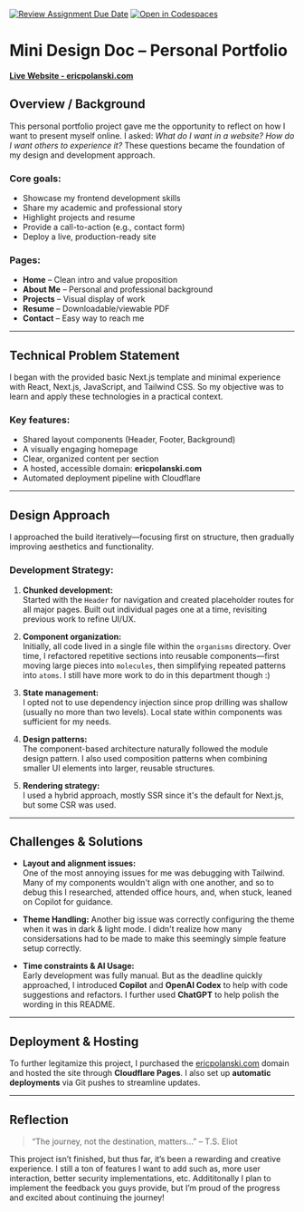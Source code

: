 [![Review Assignment Due Date](https://classroom.github.com/assets/deadline-readme-button-22041afd0340ce965d47ae6ef1cefeee28c7c493a6346c4f15d667ab976d596c.svg)](https://classroom.github.com/a/eAJQqnMG)
[![Open in Codespaces](https://classroom.github.com/assets/launch-codespace-2972f46106e565e64193e422d61a12cf1da4916b45550586e14ef0a7c637dd04.svg)](https://classroom.github.com/open-in-codespaces?assignment_repo_id=19171337)

# Mini Design Doc – Personal Portfolio

**[Live Website - ericpolanski.com](ericpolanski.com)**

## Overview / Background

This personal portfolio project gave me the opportunity to reflect on how I want to present myself online. 
I asked: *What do I want in a website? How do I want others to experience it?* 
These questions became the foundation of my design and development approach.

### Core goals:
- Showcase my frontend development skills  
- Share my academic and professional story  
- Highlight projects and resume  
- Provide a call-to-action (e.g., contact form)  
- Deploy a live, production-ready site  

### Pages:
- **Home** – Clean intro and value proposition  
- **About Me** – Personal and professional background  
- **Projects** – Visual display of work  
- **Resume** – Downloadable/viewable PDF  
- **Contact** – Easy way to reach me  

---

## Technical Problem Statement

I began with the provided basic Next.js template and minimal experience with React, Next.js, JavaScript, and Tailwind CSS. 
So my objective was to learn and apply these technologies in a practical context.

### Key features:
- Shared layout components (Header, Footer, Background)
- A visually engaging homepage
- Clear, organized content per section
- A hosted, accessible domain: **ericpolanski.com**
- Automated deployment pipeline with Cloudflare

---

## Design Approach

I approached the build iteratively—focusing first on structure, then gradually improving aesthetics and functionality.

### Development Strategy:
1. **Chunked development:**  
   Started with the `Header` for navigation and created placeholder routes for all major pages. Built out individual pages one at a time, revisiting previous work to refine UI/UX.

2. **Component organization:**  
   Initially, all code lived in a single file within the `organisms` directory.
   Over time, I refactored repetitive sections into reusable components—first moving large pieces into `molecules`, then simplifying repeated patterns into `atoms`.
   I still have more work to do in this department though :)

4. **State management:**  
   I opted not to use dependency injection since prop drilling was shallow (usually no more than two levels). Local state within components was sufficient for my needs.

5. **Design patterns:**  
   The component-based architecture naturally followed the module design pattern.
   I also used composition patterns when combining smaller UI elements into larger, reusable structures.

7. **Rendering strategy:**  
   I used a hybrid approach, mostly SSR since it's the default for Next.js, but some CSR was used.

---

## Challenges & Solutions

- **Layout and alignment issues:**  
  One of the most annoying issues for me was debugging with Tailwind.
  Many of my components wouldn't align with one another, and so to debug this I researched, attended office hours, and, when stuck, leaned on Copilot for guidance.

- **Theme Handling:**
  Another big issue was correctly configuring the theme when it was in dark & light mode.
  I didn't realize how many considersations had to be made to make this seemingly simple feature setup correctly.

- **Time constraints & AI Usage:**  
  Early development was fully manual. But as the deadline quickly approached, I introduced **Copilot** and **OpenAI Codex** to help with code suggestions and refactors.
  I further used **ChatGPT** to help polish the wording in this README.

---

## Deployment & Hosting

To further legitamize this project, I purchased the [ericpolanski.com](ericpolanski.com) domain and hosted the site through **Cloudflare Pages**. 
I also set up **automatic deployments** via Git pushes to streamline updates.

---

## Reflection

> “The journey, not the destination, matters…” – T.S. Eliot

This project isn’t finished, but thus far, it’s been a rewarding and creative experience. 
I still a ton of features I want to add such as, more user interaction, better security implementations, etc. 
Addititonally I plan to implement the feedback you guys provide, but I’m proud of the progress and excited about continuing the journey!

